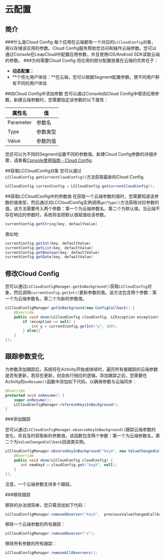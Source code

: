 # 云配置

## 简介
###什么是Cloud Config
每个应用在云端都有一个对应的`LCCloudConfig`对象，用以存储该应用的参数。Cloud Config服务帮助您访问和操作云端参数。您可以通过Console在LeapCloud中配置应用参数，并且使用iOS/Android SDK读取云端的参数。
###为何需要Cloud Config
将应用的部分配置放置在云端的优势在于：

* **动态配置：**
* **个性化用户体验：**在云端，您可以根据Segment配置参数，使不同用户群有不同的用户体验

##向Cloud Config中添加参数
您可以通过Console向Cloud Config中增添应用参数。新建云端参数时，您需要指定该参数的以下属性：

属性名|值
-------|-------
Parameter|参数名
Type|参数类型
Value|参数的值

您还可以为不同的Segment设置不同的参数值。新建Cloud Config参数的详细步骤，请查看[Console使用指南 - Cloud Config](LC_DOCS_LINK_PLACEHOLDER_USERMANUAL).

##获取LCCloudConfig对象
您可以通过`LCCloudConfig.getCurrentCloudConfig()`方法获取最新的Cloud Config.

```java
LCCloudConfig currentConfig = LCCloudConfig.getCurrentCloudConfig();
```

##获取LCCloudConfig中的参数值
在获取一个云端参数的值时，您需要知道该参数的值类型，然后通过对LCCloudConfig实例调用`getType()`方法获取对应参数的值。该方法需要传入两个参数：第一个为云端参数名，第二个为默认值。当云端不存在响应的参数时，系统将会把默认值赋值给该参数。

```java
currentConfig.getString(key, defaultValue)
```

类似地:

```java
currentConfig.getInt(key, defaultValue)
currentConfig.getList(key, defaultValue)
currentConfig.getBoolean(key, defaultValue)
currentConfig.getDate(key, defaultValue)
```

## 修改Cloud Config

您可以通过`LCCloudConfigManager.getInBackground()`获取`LCCloudConfig`对象，然后调用`currentConfig.getInt()`更新参数的值。该方法包含两个参数：第一个为云端参数名，第二个为新的参数值。

```java
LCCloudConfigManager.getInBackground(new ConfigCallback() {
    @Override
    public void done(LCCloudConfig cloudConfig, LCException exception) {
        if (exception == null) {
            int y = currentConfig.getInt("y", 100);
        } else{}
    }
});
```

## 跟踪参数变化
为参数添加跟踪后，系统将在Activity开始或继续时，遍历所有被跟踪的云端参数是否有更新，若存在更新，则会执行相应的逻辑。添加跟踪之前，您需要在Activity的`onResume()`函数中添加如下代码，以确保参数与云端同步：

```java
@Override
protected void onResume() {
    super.onResume();
    LCCloudConfigManager.refereshKeysInBackground();
}
```

###添加跟踪

您可以通过`LCCloudConfigManager.observeKeyInBackground()`跟踪云端参数的变化，并且及时获取新的参数值。该函数包含两个参数：第一个为云端参数名，第二个为`ValueChangedCallback`回调类实例。

```java
LCCloudConfigManager.observeKeyInBackground("keyX", new ValueChangedCallback() {
    @Override
    public void done(LCCloudConfig cloudConfig) {
       int newKeyX = cloudConfig.get("keyX", null);
    }
});
```

注意，一个云端参数支持多个跟踪。

###移除跟踪

移除的办法很简单，您只需添加如下代码：

```java
LCCloudConfigManager.removeObserver("keyX",  previousValueChangedCallback);
```

移除一个云端参数的所有跟踪：

```java
LCCloudConfigManager.removeObserver("x");
```

移除所有参数的所有跟踪：

```java
LCCloudConfigManager.removeAllObservers();
```

